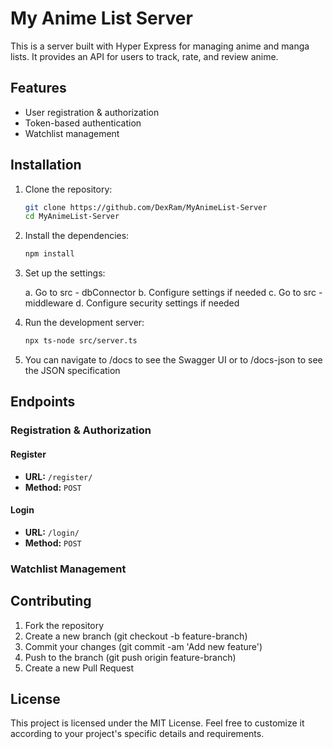 # My Anime List Server

This is a server built with Hyper Express for managing anime and manga lists. It provides an API for users to track, rate, and review anime.

## Features

- User registration & authorization
- Token-based authentication
- Watchlist management

## Installation

1. Clone the repository:

   ```bash
   git clone https://github.com/DexRam/MyAnimeList-Server
   cd MyAnimeList-Server
   ```

2. Install the dependencies:

   ```bash
   npm install
   ```

3. Set up the settings:

   a. Go to src - dbConnector
   b. Configure settings if needed
   c. Go to src - middleware
   d. Configure security settings if needed

4. Run the development server:

   ```bash
   npx ts-node src/server.ts
   ```

5. You can navigate to /docs to see the Swagger UI or to /docs-json to see the JSON specification

## Endpoints

### Registration & Authorization

#### Register

- **URL:** `/register/`
- **Method:** `POST`

#### Login

- **URL:** `/login/`
- **Method:** `POST`

### Watchlist Management

<!-- There will be details -->

## Contributing

1. Fork the repository
2. Create a new branch (git checkout -b feature-branch)
3. Commit your changes (git commit -am 'Add new feature')
4. Push to the branch (git push origin feature-branch)
5. Create a new Pull Request

## License

This project is licensed under the MIT License.
Feel free to customize it according to your project's specific details and requirements.
